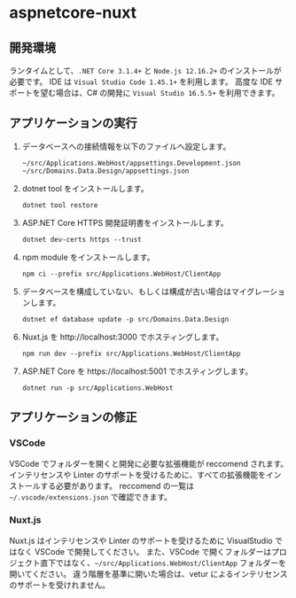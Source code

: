 # aspnetcore-nuxt

## 開発環境

ランタイムとして、`.NET Core 3.1.4+` と `Node.js 12.16.2+` のインストールが必要です。
IDE は `Visual Studio Code 1.45.1+` を利用します。
高度な IDE サポートを望む場合は、C# の開発に `Visual Studio 16.5.5+` を利用できます。

## アプリケーションの実行

1. データベースへの接続情報を以下のファイルへ設定します。
   ```
   ~/src/Applications.WebHost/appsettings.Development.json
   ~/src/Domains.Data.Design/appsettings.json
   ```
2. dotnet tool をインストールします。
   ```
   dotnet tool restore
   ```
3. ASP.NET Core HTTPS 開発証明書をインストールします。
   ```
   dotnet dev-certs https --trust
   ```
4. npm module をインストールします。
   ```
   npm ci --prefix src/Applications.WebHost/ClientApp
   ```
5. データベースを構成していない、もしくは構成が古い場合はマイグレーションします。
   ```
   dotnet ef database update -p src/Domains.Data.Design
   ```
6. Nuxt.js を http://localhost:3000 でホスティングします。
   ```
   npm run dev --prefix src/Applications.WebHost/ClientApp
   ```
7. ASP.NET Core を https://localhost:5001 でホスティングします。
   ```
   dotnet run -p src/Applications.WebHost
   ```

## アプリケーションの修正

### VSCode
VSCode でフォルダーを開くと開発に必要な拡張機能が reccomend されます。
インテリセンスや Linter のサポートを受けるために、すべての拡張機能をインストールする必要があります。
reccomend の一覧は `~/.vscode/extensions.json` で確認できます。

### Nuxt.js
Nuxt.js はインテリセンスや Linter のサポートを受けるために VisualStudio ではなく VSCode で開発してください。
また、VSCode で開くフォルダーはプロジェクト直下ではなく、`~/src/Applications.WebHost/ClientApp` フォルダーを開いてください。
違う階層を基準に開いた場合は、vetur によるインテリセンスのサポートを受けれません。
